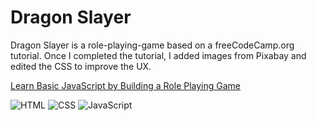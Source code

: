 # Dragon Slayer

Dragon Slayer is a role-playing-game based on a freeCodeCamp.org tutorial. Once I completed the tutorial, I added images from Pixabay and edited the CSS to improve the UX. 

[Learn Basic JavaScript by Building a Role Playing Game](https://www.freecodecamp.org/learn/javascript-algorithms-and-data-structures-v8/)

![HTML](https://img.shields.io/badge/HTML-orange.svg)
![CSS](https://img.shields.io/badge/CSS-purple.svg)
![JavaScript](https://img.shields.io/badge/JavaScript-yellow.svg)